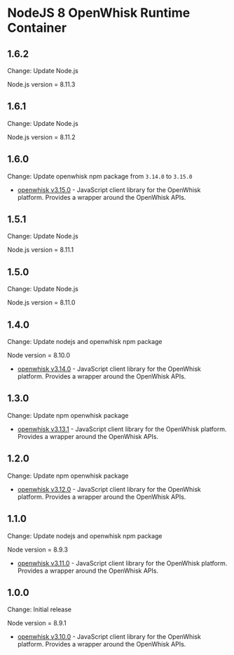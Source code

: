 <!--
#
# Licensed to the Apache Software Foundation (ASF) under one or more
# contributor license agreements.  See the NOTICE file distributed with
# this work for additional information regarding copyright ownership.
# The ASF licenses this file to You under the Apache License, Version 2.0
# (the "License"); you may not use this file except in compliance with
# the License.  You may obtain a copy of the License at
#
#     http://www.apache.org/licenses/LICENSE-2.0
#
# Unless required by applicable law or agreed to in writing, software
# distributed under the License is distributed on an "AS IS" BASIS,
# WITHOUT WARRANTIES OR CONDITIONS OF ANY KIND, either express or implied.
# See the License for the specific language governing permissions and
# limitations under the License.
#
-->

# NodeJS 8 OpenWhisk Runtime Container

## 1.6.2
Change: Update Node.js

Node.js version = 8.11.3

## 1.6.1
Change: Update Node.js

Node.js version = 8.11.2

## 1.6.0
Change: Update openwhisk npm package from `3.14.0` to `3.15.0`

- [openwhisk v3.15.0](https://www.npmjs.com/package/openwhisk) - JavaScript client library for the OpenWhisk platform. Provides a wrapper around the OpenWhisk APIs.

## 1.5.1
Change: Update Node.js

Node.js version = 8.11.1

## 1.5.0
Change: Update Node.js

Node.js version = 8.11.0

## 1.4.0
Change: Update nodejs and openwhisk npm package

Node version = 8.10.0

- [openwhisk v3.14.0](https://www.npmjs.com/package/openwhisk) - JavaScript client library for the OpenWhisk platform. Provides a wrapper around the OpenWhisk APIs.

## 1.3.0
Change: Update npm openwhisk package

- [openwhisk v3.13.1](https://www.npmjs.com/package/openwhisk) - JavaScript client library for the OpenWhisk platform. Provides a wrapper around the OpenWhisk APIs.

## 1.2.0
Change: Update npm openwhisk package

- [openwhisk v3.12.0](https://www.npmjs.com/package/openwhisk) - JavaScript client library for the OpenWhisk platform. Provides a wrapper around the OpenWhisk APIs.

## 1.1.0
Change: Update nodejs and openwhisk npm package

Node version = 8.9.3

- [openwhisk v3.11.0](https://www.npmjs.com/package/openwhisk) - JavaScript client library for the OpenWhisk platform. Provides a wrapper around the OpenWhisk APIs.

## 1.0.0
Change: Initial release

Node version = 8.9.1

- [openwhisk v3.10.0](https://www.npmjs.com/package/openwhisk) - JavaScript client library for the OpenWhisk platform. Provides a wrapper around the OpenWhisk APIs.
